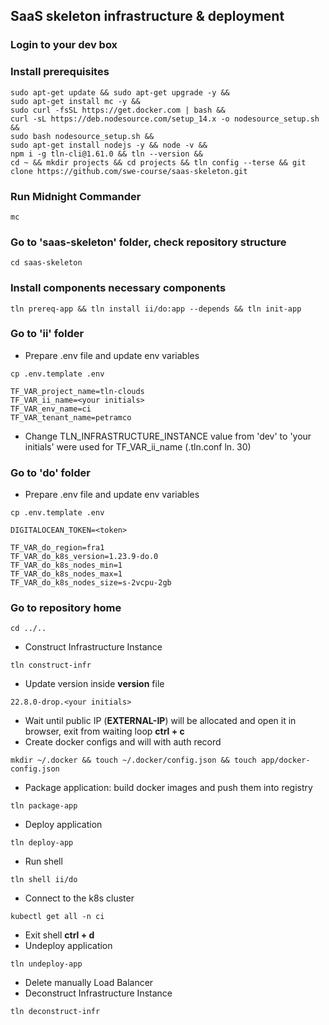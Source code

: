 ## SaaS skeleton infrastructure & deployment
### Login to your dev box
### Install prerequisites
  ```
  sudo apt-get update && sudo apt-get upgrade -y &&
  sudo apt-get install mc -y &&
  sudo curl -fsSL https://get.docker.com | bash &&
  curl -sL https://deb.nodesource.com/setup_14.x -o nodesource_setup.sh &&
  sudo bash nodesource_setup.sh &&
  sudo apt-get install nodejs -y && node -v &&
  npm i -g tln-cli@1.61.0 && tln --version &&
  cd ~ && mkdir projects && cd projects && tln config --terse && git clone https://github.com/swe-course/saas-skeleton.git
  
  ```
### Run Midnight Commander
  ```
  mc  
  ```
### Go to 'saas-skeleton' folder, check repository structure
  ```
  cd saas-skeleton
  ```

### Install components necessary components
  ```
  tln prereq-app && tln install ii/do:app --depends && tln init-app
  ```

### Go to 'ii' folder
  * Prepare .env file and update env variables
  ```
  cp .env.template .env  
  ```
  ```
  TF_VAR_project_name=tln-clouds
  TF_VAR_ii_name=<your initials>
  TF_VAR_env_name=ci
  TF_VAR_tenant_name=petramco
  ```
  * Change TLN_INFRASTRUCTURE_INSTANCE value from 'dev' to 'your initials' were used for TF_VAR_ii_name (.tln.conf ln. 30)

### Go to 'do' folder
  * Prepare .env file and update env variables
  ```
  cp .env.template .env  
  ```
  ```
  DIGITALOCEAN_TOKEN=<token>

  TF_VAR_do_region=fra1
  TF_VAR_do_k8s_version=1.23.9-do.0
  TF_VAR_do_k8s_nodes_min=1
  TF_VAR_do_k8s_nodes_max=1
  TF_VAR_do_k8s_nodes_size=s-2vcpu-2gb
  ```
### Go to repository home
  ```
  cd ../..
  ```
  * Construct Infrastructure Instance
  ```
  tln construct-infr
  ```
  * Update version inside **version** file
  ```
  22.8.0-drop.<your initials>
  ```
  * Wait until public IP (**EXTERNAL-IP**) will be allocated and open it in browser, exit from waiting loop **ctrl + c**
  * Create docker configs and will with auth record
  ```
  mkdir ~/.docker && touch ~/.docker/config.json && touch app/docker-config.json
  ```
  * Package application: build docker images and push them into registry
  ```
  tln package-app
  ```
  * Deploy application
  ```
  tln deploy-app
  ```
  * Run shell
  ```
  tln shell ii/do
  ```
  * Connect to the k8s cluster
  ```
  kubectl get all -n ci
  ```
  * Exit shell **ctrl + d**
  * Undeploy application
  ```
  tln undeploy-app
  ```
  * Delete manually Load Balancer
  * Deconstruct Infrastructure Instance
  ```
  tln deconstruct-infr
  ```
